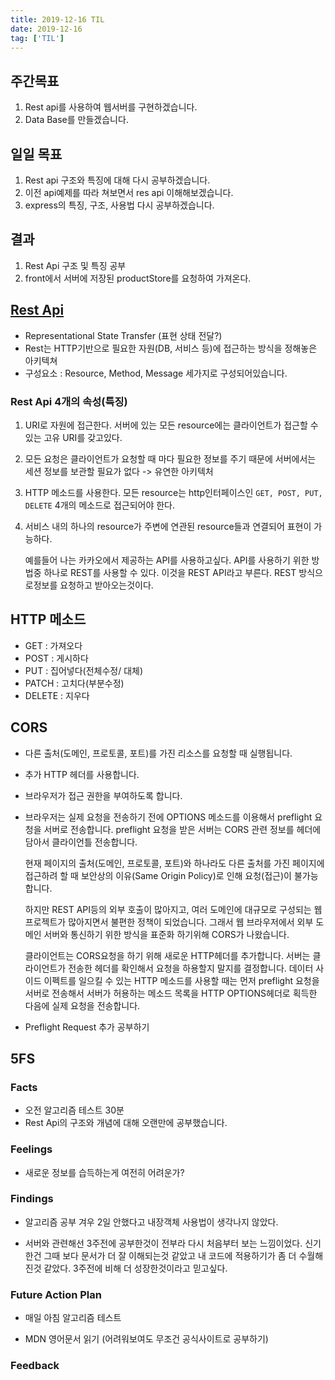```yaml
---
title: 2019-12-16 TIL
date: 2019-12-16
tag: ['TIL']
---
```


## 주간목표

1. Rest api를 사용하여 웹서버를 구현하겠습니다.
2. Data Base를 만들겠습니다.

## 일일 목표

1. Rest api 구조와 특징에 대해 다시 공부하겠습니다.
2. 이전 api예제를 따라 쳐보면서 res api 이해해보겠습니다.
3. express의 특징, 구조, 사용법 다시 공부하겠습니다.

## 결과

1. Rest Api 구조 및 특징 공부
2. front에서 서버에 저장된 productStore를 요청하여 가져온다.

## [Rest Api](https://medium.com/@dydrlaks/rest-api-3e424716bab)

- Representational State Transfer (표현 상태 전달?)
- Rest는 HTTP기반으로 필요한 자원(DB, 서비스 등)에 접근하는 방식을 정해놓은 아키텍쳐
- 구성요소 : Resource, Method, Message 세가지로 구성되어있습니다.

### Rest Api 4개의 속성(특징)

1. URI로 자원에 접근한다. 서버에 있는 모든 resource에는 클라이언트가 접근할 수 있는 고유 URI를 갖고있다.
2. 모든 요청은 클라이언트가 요청할 때 마다 필요한 정보를 주기 때문에 서버에서는 세션 정보를 보관할 필요가 없다 -> 유연한 아키텍처
3. HTTP 메소드를 사용한다. 모든 resource는 http인터페이스인 `GET, POST, PUT, DELETE` 4개의 메소드로 접근되어야 한다.
4. 서비스 내의 하나의 resource가 주변에 연관된 resource들과 연결되어 표현이 가능하다.

    예를들어 나는 카카오에서 제공하는 API를 사용하고싶다. API를 사용하기 위한 방법중 하나로 REST를 사용할 수 있다. 이것을 REST API라고 부른다. REST 방식으로정보를 요청하고 받아오는것이다.

## HTTP 메소드

- GET : 가져오다
- POST : 게시하다
- PUT : 집어넣다(전체수정/ 대체)
- PATCH : 고치다(부분수정)
- DELETE : 지우다

## CORS

- 다른 출처(도메인, 프로토콜, 포트)를 가진 리소스를 요청할 때 실행됩니다.
- 추가 HTTP 헤더를 사용합니다.
- 브라우저가 접근 권한을 부여하도록 합니다.
- 브라우저는 실제 요청을 전송하기 전에 OPTIONS 메소드를 이용해서 preflight 요청을 서버로 전송합니다. preflight 요청을 받은 서버는 CORS 관련 정보를 헤더에 담아서 클라이언틀 전송합니다.

    현재 페이지의 출처(도메인, 프로토콜, 포트)와 하나라도 다른 출처를 가진 페이지에 접근하려 할 때 보안상의 이유(Same Origin Policy)로 인해 요청(접근)이 불가능 합니다.

    하지만 REST API등의 외부 호출이 많아지고, 여러 도메인에 대규모로 구성되는 웹 프로젝트가 많아지면서 불편한 정책이 되었습니다. 그래서 웹 브라우저에서 외부 도메인 서버와 통신하기 위한 방식을 표준화 하기위해 CORS가 나왔습니다.

    클라이언트는 CORS요청을 하기 위해 새로운 HTTP헤더를 추가합니다. 서버는 클라이언트가 전송한 헤더를 확인해서 요청을 하용할지 말지를 결정합니다. 데이터 사이드 이펙트를 일으킬 수 있는 HTTP 메소드를 사용할 때는 먼저 preflight 요청을 서버로 전송해서 서버가 허용하는 메소드 목록을 HTTP OPTIONS헤더로 획득한 다음에 실제 요청을 전송합니다.

- Preflight Request 추가 공부하기

## 5FS

### Facts

- 오전 알고리즘 테스트 30분
- Rest Api의 구조와 개념에 대해 오랜만에 공부했습니다.

### Feelings

- 새로운 정보를 습득하는게 여전히 어려운가?

### Findings

- 알고리즘 공부 겨우 2일 안했다고 내장객체 사용법이 생각나지 않았다.

- 서버와 관련해선 3주전에 공부한것이 전부라 다시 처음부터 보는 느낌이었다. 신기한건 그때 보다 문서가 더 잘 이해되는것 같았고 내 코드에 적용하기가 좀 더 수월해진것 같았다. 3주전에 비해 더 성장한것이라고 믿고싶다.

### Future Action Plan

- 매일 아침 알고리즘 테스트

- MDN 영어문서 읽기 (어려워보여도 무조건 공식사이트로 공부하기)

### Feedback
